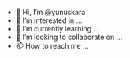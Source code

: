 - 👋 Hi, I’m @yunuskara
- 👀 I’m interested in ...
- 🌱 I’m currently learning ...
- 💞️ I’m looking to collaborate on ...
- 📫 How to reach me ...

<!---
yunuskara/yunuskara is a ✨ special ✨ repository because its `README.md` (this file) appears on your GitHub profile.
You can click the Preview link to take a look at your changes.
--->
